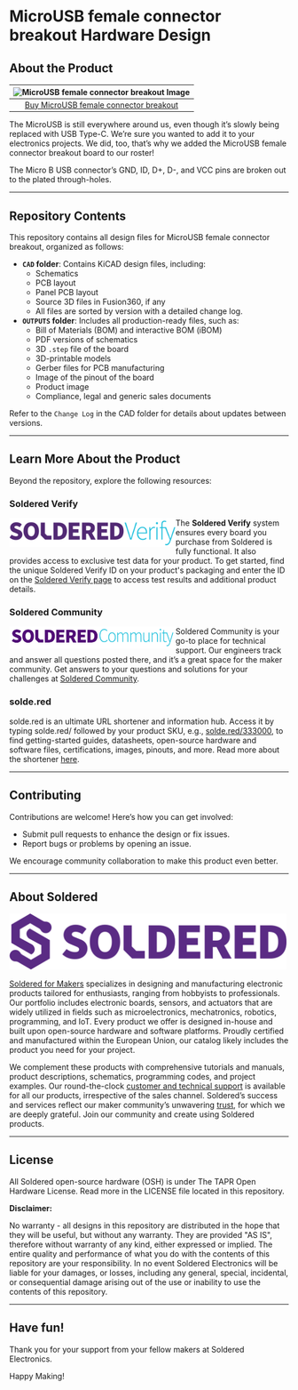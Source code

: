 # MicroUSB female connector breakout Hardware Design

## About the Product

| ![MicroUSB female connector breakout Image](https://solde.red/333010/image) |
| :----------------------------------------------------------: |
| [Buy MicroUSB female connector breakout](https://www.solde.red/333010) |

The MicroUSB is still everywhere around us, even though it’s slowly being replaced with USB Type-C. We’re sure you wanted to add it to your electronics projects. We did, too, that’s why we added the MicroUSB female connector breakout board to our roster!
 

The Micro B USB connector’s GND, ID, D+, D-, and VCC pins are broken out to the plated through-holes.


---

## Repository Contents

This repository contains all design files for MicroUSB female connector breakout, organized as follows:

- **`CAD` folder**: Contains KiCAD design files, including:
  - Schematics
  - PCB layout
  - Panel PCB layout
  - Source 3D files in Fusion360, if any
  - All files are sorted by version with a detailed change log.
- **`OUTPUTS` folder**: Includes all production-ready files, such as:
  - Bill of Materials (BOM) and interactive BOM (iBOM)
  - PDF versions of schematics
  - 3D `.step` file of the board
  - 3D-printable models
  - Gerber files for PCB manufacturing
  - Image of the pinout of the board
  - Product image
  - Compliance, legal and generic sales documents

Refer to the `Change Log` in the CAD folder for details about updates between versions.

---

## Learn More About the Product

Beyond the repository, explore the following resources:

### Soldered Verify

<img src="https://raw.githubusercontent.com/SolderedElectronics/Soldered-Resources-Repo/6f55c41a17e9bb5a67ade86c7f5ef8254db4fe6f/images/soldered_verify_purple.svg" width="300" alt="Soldered Verify Logo" align="left">

The **Soldered Verify** system ensures every board you purchase from Soldered is fully functional. It also provides access to exclusive test data for your product. To get started, find the unique Soldered Verify ID on your product's packaging and enter the ID on the [Soldered Verify page](https://soldered.com/verify/) to access test results and additional product details.

### Soldered Community

<img src="https://github.com/SolderedElectronics/Soldered-Resources-Repo/blob/main/images/Soldered%20Community%20Logo.png?raw=true" width="300" alt="soldered-verify-logo" align="left">

Soldered Community is your go-to place for technical support. Our engineers track and answer all questions posted there, and it’s a great space for the maker community. Get answers to your questions and solutions for your challenges at [Soldered Community](https://soldered.com/community).

### solde.red

solde.red is an ultimate URL shortener and information hub. Access it by typing solde.red/ followed by your product SKU, e.g., [solde.red/333000](https://solde.red/333000), to find getting-started guides, datasheets, open-source hardware and software files, certifications, images, pinouts, and more. Read more about the shortener [here](https://solde.red/info/).

---

## Contributing

Contributions are welcome! Here’s how you can get involved:

- Submit pull requests to enhance the design or fix issues.
- Report bugs or problems by opening an issue.

We encourage community collaboration to make this product even better.

---

## About Soldered

<img src="https://github.com/SolderedElectronics/Soldered-Resources-Repo/blob/main/images/Soldered-logo-color.png?raw=true" alt="soldered-logo" width="500"/>

[Soldered for Makers](https://soldered.com) specializes in designing and manufacturing electronic products tailored for enthusiasts, ranging from hobbyists to professionals. Our portfolio includes electronic boards, sensors, and actuators that are widely utilized in fields such as microelectronics, mechatronics, robotics, programming, and IoT. Every product we offer is designed in-house and built upon open-source hardware and software platforms. Proudly certified and manufactured within the European Union, our catalog likely includes the product you need for your project.

We complement these products with comprehensive tutorials and manuals, product descriptions, schematics, programming codes, and project examples. Our round-the-clock [customer and technical support](https://soldered.com/community) is available for all our products, irrespective of the sales channel. Soldered’s success and services reflect our maker community’s unwavering [trust](https://www.trustpilot.com/review/soldered.com), for which we are deeply grateful. Join our community and create using Soldered products.

---

## License

All Soldered open-source hardware (OSH) is under The TAPR Open Hardware License. Read more in the LICENSE file located in this repository.

**Disclaimer:**

No warranty - all designs in this repository are distributed in the hope that they will be useful, but without any warranty. They are provided "AS IS", therefore without warranty of any kind, either expressed or implied. The entire quality and performance of what you do with the contents of this repository are your responsibility. In no event Soldered Electronics will be liable for your damages, or losses, including any general, special, incidental, or consequential damage arising out of the use or inability to use the contents of this repository. 

---

## Have fun!

Thank you for your support from your fellow makers at Soldered Electronics.

Happy Making!